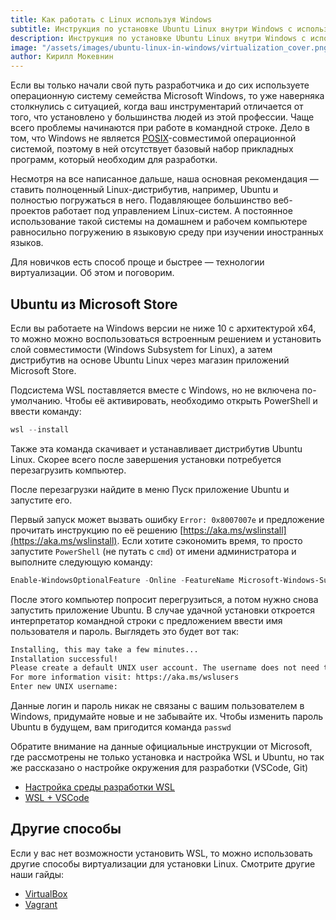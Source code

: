 ```yaml
---
title: Как работать с Linux используя Windows
subtitle: Инструкция по установке Ubuntu Linux внутри Windows с использованием WSL.
description: Инструкция по установке Ubuntu Linux внутри Windows с использованием WSL.
image: "/assets/images/ubuntu-linux-in-windows/virtualization_cover.png"
author: Кирилл Мокевнин
---
```


Если вы только начали свой путь разработчика и до сих используете операционную систему семейства Microsoft Windows, то уже наверняка столкнулись с ситуацией, когда ваш инструментарий отличается от того, что установлено у большинства людей из этой профессии. Чаще всего проблемы начинаются при работе в командной строке. Дело в том, что Windows не является [POSIX](https://ru.wikipedia.org/wiki/POSIX)-совместимой операционной системой, поэтому в ней отсутствует базовый набор прикладных программ, который необходим для разработки.

<Banner name="intensive-devops"/>

Несмотря на все написанное дальше, наша основная рекомендация — ставить полноценный Linux-дистрибутив, например, Ubuntu и полностью погружаться в него. Подавляющее большинство веб-проектов работает под управлением Linux-систем. А постоянное использование такой системы на домашнем и рабочем компьютере равносильно погружению в языковую среду при изучении иностранных языков.

Для новичков есть способ проще и быстрее — технологии виртуализации. Об этом и поговорим.

## Ubuntu из Microsoft Store

Если вы работаете на Windows версии не ниже 10 с архитектурой x64, то можно можно воспользоваться встроенным решением и установить слой совместимости (Windows Subsystem for Linux), а затем дистрибутив на основе Ubuntu Linux через магазин приложений Microsoft Store.

Подсистема WSL поставляется вместе с Windows, но не включена по-умолчанию. Чтобы её активировать, необходимо открыть PowerShell и ввести команду:

```powershell
wsl --install
```

Также эта команда скачивает и устанавливает дистрибутив Ubuntu Linux. Скорее всего после завершения установки потребуется перезагрузить компьютер.

После перезагрузки найдите в меню Пуск приложение Ubuntu и запустите его.

Первый запуск может вызвать ошибку `Error: 0x8007007e` и предложение прочитать инструкцию по её решению [https://aka.ms/wslinstall](https://aka.ms/wslinstall). Если хотите сэкономить время, то просто запустите `PowerShell` (не путать с `cmd`) от имени администратора и выполните следующую команду:

```powershell
Enable-WindowsOptionalFeature -Online -FeatureName Microsoft-Windows-Subsystem-Linux
```

После этого компьютер попросит перегрузиться, а потом нужно снова запустить приложение Ubuntu. В случае удачной установки откроется интерпретатор командной строки с предложением ввести имя пользователя и пароль. Выглядеть это будет вот так:

```bash
Installing, this may take a few minutes...
Installation successful!
Please create a default UNIX user account. The username does not need to match your Windows username.
For more information visit: https://aka.ms/wslusers
Enter new UNIX username:
```

Данные логин и пароль никак не связаны с вашим пользователем в Windows, придумайте новые и не забывайте их. Чтобы изменить пароль Ubuntu в будущем, вам пригодится команда `passwd`

Обратите внимание на данные официальные инструкции от Microsoft, где рассмотрены не только установка и настройка WSL и Ubuntu, но так же рассказано о настройке окружения для разработки (VSCode, Git)

* [Настройка среды разработки WSL](https://docs.microsoft.com/ru-ru/windows/wsl/setup/environment)
* [WSL + VSCode](https://docs.microsoft.com/ru-ru/windows/wsl/tutorials/wsl-vscode)

## Другие способы

Если у вас нет возможности установить WSL, то можно использовать другие способы виртуализации для установки Linux. Смотрите другие наши гайды:

* [VirtualBox](https://guides.hexlet.io/virtualbox/)
* [Vagrant](https://guides.hexlet.io/vagrant/)
